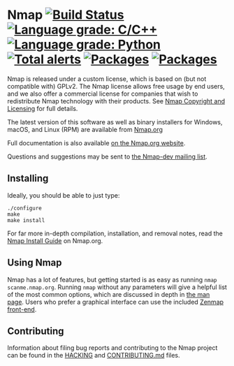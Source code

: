 Nmap [![Build Status](https://travis-ci.org/nmap/nmap.svg?branch=master)](https://travis-ci.org/nmap/nmap) [![Language grade: C/C++](https://img.shields.io/lgtm/grade/cpp/g/nmap/nmap.svg?logo=lgtm&logoWidth=18)](https://lgtm.com/projects/g/nmap/nmap/context:cpp) [![Language grade: Python](https://img.shields.io/lgtm/grade/python/g/nmap/nmap.svg?logo=lgtm&logoWidth=18)](https://lgtm.com/projects/g/nmap/nmap/context:python) [![Total alerts](https://img.shields.io/lgtm/alerts/g/nmap/nmap.svg?logo=lgtm&logoWidth=18)](https://lgtm.com/projects/g/nmap/nmap/alerts/)
[![Packages](https://repology.org/badge/latest-versions/nmap.svg)](https://repology.org/metapackage/nmap/versions)
[![Packages](https://repology.org/badge/tiny-repos/nmap.svg)](https://repology.org/metapackage/nmap/versions)
====

Nmap is released under a custom license, which is based on (but not compatible
with) GPLv2. The Nmap license allows free usage by end users, and we also offer
a commercial license for companies that wish to redistribute Nmap technology
with their products. See [Nmap Copyright and Licensing](https://nmap.org/book/man-legal.html)
for full details.

The latest version of this software as well as binary installers for Windows,
macOS, and Linux (RPM) are available from
[Nmap.org](https://nmap.org/download.html)

Full documentation is also available
[on the Nmap.org website](https://nmap.org/docs.html).

Questions and suggestions may be sent to
[the Nmap-dev mailing list](https://nmap.org/mailman/listinfo/dev).

Installing
----------
Ideally, you should be able to just type:

    ./configure
    make
    make install

For far more in-depth compilation, installation, and removal notes, read the
[Nmap Install Guide](https://nmap.org/book/install.html) on Nmap.org.

Using Nmap
----------
Nmap has a lot of features, but getting started is as easy as running `nmap
scanme.nmap.org`. Running `nmap` without any parameters will give a helpful
list of the most common options, which are discussed in depth in [the man
page](https://nmap.org/book/man.html). Users who prefer a graphical interface
can use the included [Zenmap front-end](https://nmap.org/zenmap/).

Contributing
------------
Information about filing bug reports and contributing to the Nmap project can
be found in the [HACKING](HACKING) and [CONTRIBUTING.md](CONTRIBUTING.md)
files.
